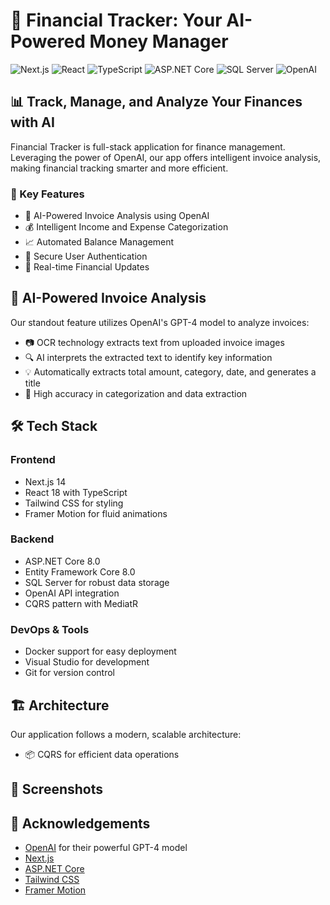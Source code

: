 # 🌟 Financial Tracker: Your AI-Powered Money Manager

![Next.js](https://img.shields.io/badge/Next.js-14.2.4-black?style=for-the-badge&logo=next.js)
![React](https://img.shields.io/badge/React-18-blue?style=for-the-badge&logo=react)
![TypeScript](https://img.shields.io/badge/TypeScript-5-blue?style=for-the-badge&logo=typescript)
![ASP.NET Core](https://img.shields.io/badge/ASP.NET%20Core-8.0-purple?style=for-the-badge&logo=.net)
![SQL Server](https://img.shields.io/badge/SQL%20Server-Latest-red?style=for-the-badge&logo=microsoft-sql-server)
![OpenAI](https://img.shields.io/badge/OpenAI-API-green?style=for-the-badge&logo=openai)

## 📊 Track, Manage, and Analyze Your Finances with AI

Financial Tracker is full-stack application for finance management. Leveraging the power of OpenAI, our app offers intelligent invoice analysis, making financial tracking smarter and more efficient.

### 🚀 Key Features

- 🤖 AI-Powered Invoice Analysis using OpenAI
- 💰 Intelligent Income and Expense Categorization
- 📈 Automated Balance Management
- 👤 Secure User Authentication
- 🔄 Real-time Financial Updates

## 🧠 AI-Powered Invoice Analysis

Our standout feature utilizes OpenAI's GPT-4 model to analyze invoices:

- 📷 OCR technology extracts text from uploaded invoice images
- 🔍 AI interprets the extracted text to identify key information
- 💡 Automatically extracts total amount, category, date, and generates a title
- 🎯 High accuracy in categorization and data extraction

## 🛠️ Tech Stack

### Frontend
- Next.js 14
- React 18 with TypeScript
- Tailwind CSS for styling
- Framer Motion for fluid animations

### Backend
- ASP.NET Core 8.0
- Entity Framework Core 8.0
- SQL Server for robust data storage
- OpenAI API integration
- CQRS pattern with MediatR

### DevOps & Tools
- Docker support for easy deployment
- Visual Studio for development
- Git for version control

## 🏗️ Architecture

Our application follows a modern, scalable architecture:

- 📦 CQRS for efficient data operations



## 📸 Screenshots




## 🙏 Acknowledgements

- [OpenAI](https://openai.com/) for their powerful GPT-4 model
- [Next.js](https://nextjs.org/)
- [ASP.NET Core](https://docs.microsoft.com/en-us/aspnet/core/)
- [Tailwind CSS](https://tailwindcss.com/)
- [Framer Motion](https://www.framer.com/motion/)
